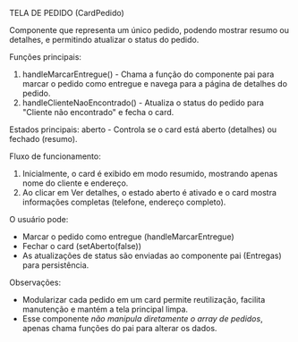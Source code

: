 TELA DE PEDIDO (CardPedido)

Componente que representa um único pedido, podendo mostrar resumo ou detalhes, e permitindo atualizar o status do pedido.

Funções principais:
1. handleMarcarEntregue() -	Chama a função do componente pai para marcar o pedido como entregue e navega para a página de detalhes do pedido.
2. handleClienteNaoEncontrado() - Atualiza o status do pedido para "Cliente não encontrado" e fecha o card.

Estados principais:
aberto - Controla se o card está aberto (detalhes) ou fechado (resumo).

Fluxo de funcionamento:
1. Inicialmente, o card é exibido em modo resumido, mostrando apenas nome do cliente e endereço.
2. Ao clicar em Ver detalhes, o estado aberto é ativado e o card mostra informações completas (telefone, endereço completo).

O usuário pode:
- Marcar o pedido como entregue (handleMarcarEntregue)
- Fechar o card (setAberto(false))
- As atualizações de status são enviadas ao componente pai (Entregas) para persistência.

Observações:
- Modularizar cada pedido em um card permite reutilização, facilita manutenção e mantém a tela principal limpa.
- Esse componente *não manipula diretamente o array de pedidos*, apenas chama funções do pai para alterar os dados.